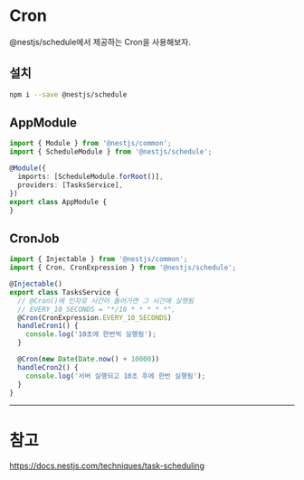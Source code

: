 # Cron

@nestjs/schedule에서 제공하는 Cron을 사용해보자.

## 설치

```bash
npm i --save @nestjs/schedule
```

## AppModule

```typescript
import { Module } from '@nestjs/common';
import { ScheduleModule } from '@nestjs/schedule';

@Module({
  imports: [ScheduleModule.forRoot()],
  providers: [TasksService],
})
export class AppModule {
}
```

## CronJob

```typescript
import { Injectable } from '@nestjs/common';
import { Cron, CronExpression } from '@nestjs/schedule';

@Injectable()
export class TasksService {
  // @Cron()에 인자로 시간이 들어가면 그 시간에 실행됨
  // EVERY_10_SECONDS = "*/10 * * * * *",
  @Cron(CronExpression.EVERY_10_SECONDS)
  handleCron1() {
    console.log('10초에 한번씩 실행됨');
  }

  @Cron(new Date(Date.now() + 10000))
  handleCron2() {
    console.log('서버 실행되고 10초 후에 한번 실행됨');
  }
}
```

---

# 참고

https://docs.nestjs.com/techniques/task-scheduling